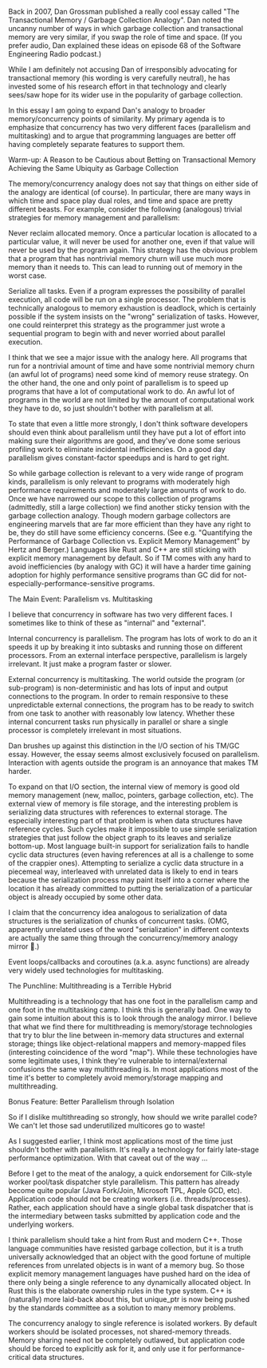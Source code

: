 Back in 2007, Dan Grossman published a really cool essay called "The Transactional Memory / Garbage Collection Analogy".
Dan noted the uncanny number of ways in which garbage collection and transactional memory are very similar, if you swap the role of time and space.
(If you prefer audio, Dan explained these ideas on episode 68 of the Software Engineering Radio podcast.)

While I am definitely not accusing Dan of irresponsibly advocating for transactional memory (his wording is very carefully neutral), he has invested some of his research effort in that technology and clearly sees/saw hope for its wider use in the popularity of garbage collection.

In this essay I am going to expand Dan's analogy to broader memory/concurrency points of similarity.
My primary agenda is to emphasize that concurrency has two very different faces (parallelism and multitasking) and to argue that programming languages are better off having completely separate features to support them.

Warm-up: A Reason to be Cautious about Betting on Transactional Memory Achieving the Same Ubiquity as Garbage Collection

The memory/concurrency analogy does not say that things on either side of the analogy are identical (of course).
In particular, there are many ways in which time and space play dual roles, and time and space are pretty different beasts.
For example, consider the following (analogous) trivial strategies for memory management and parallelism:

Never reclaim allocated memory.
Once a particular location is allocated to a particular value, it will never be used for another one, even if that value will never be used by the program again.
This strategy has the obvious problem that a program that has nontrivial memory churn will use much more memory than it needs to.
This can lead to running out of memory in the worst case.

Serialize all tasks.
Even if a program expresses the possibility of parallel execution, all code will be run on a single processor.
The problem that is technically analogous to memory exhaustion is deadlock, which is certainly possible if the system insists on the "wrong" serialization of tasks.
However, one could reinterpret this strategy as the programmer just wrote a sequential program to begin with and never worried about parallel execution.

I think that we see a major issue with the analogy here.
All programs that run for a nontrivial amount of time and have some nontrivial memory churn (an awful lot of programs) need some kind of memory reuse strategy.
On the other hand, the one and only point of parallelism is to speed up programs that have a lot of computational work to do.
An awful lot of programs in the world are not limited by the amount of computational work they have to do, so just shouldn't bother with parallelism at all.

To state that even a little more strongly, I don't think software developers should even think about parallelism until they have put a lot of effort into making sure their algorithms are good, and they've done some serious profiling work to eliminate incidental inefficiencies.
On a good day parallelism gives constant-factor speedups and is hard to get right.

So while garbage collection is relevant to a very wide range of program kinds, parallelism is only relevant to programs with moderately high performance requirements and moderately large amounts of work to do.
Once we have narrowed our scope to this collection of programs (admittedly, still a large collection) we find another sticky tension with the garbage collection analogy.
Though modern garbage collectors are engineering marvels that are far more efficient than they have any right to be, they do still have some efficiency concerns.
(See e.g. "Quantifying the Performance of Garbage Collection vs. Explicit Memory Management" by Hertz and Berger.)
Languages like Rust and C++ are still sticking with explicit memory management by default.
So if TM comes with any hard to avoid inefficiencies (by analogy with GC) it will have a harder time gaining adoption for highly performance sensitive programs than GC did for not-especially-performance-sensitive programs.

The Main Event: Parallelism vs. Multitasking

I believe that concurrency in software has two very different faces.
I sometimes like to think of these as "internal" and "external".

Internal concurrency is parallelism.
The program has lots of work to do an it speeds it up by breaking it into subtasks and running those on different processors.
From an external interface perspective, parallelism is largely irrelevant.
It just make a program faster or slower.

External concurrency is multitasking.
The world outside the program (or sub-program) is non-deterministic and has lots of input and output connections to the program.
In order to remain responsive to these unpredictable external connections, the program has to be ready to switch from one task to another with reasonably low latency.
Whether these internal concurrent tasks run physically in parallel or share a single processor is completely irrelevant in most situations.

Dan brushes up against this distinction in the I/O section of his TM/GC essay.
However, the essay seems almost exclusively focused on parallelism.
Interaction with agents outside the program is an annoyance that makes TM harder.

To expand on that I/O section, the internal view of memory is good old memory management (new, malloc, pointers, garbage collection, etc).
The external view of memory is file storage, and the interesting problem is serializing data structures with references to external storage.
The especially interesting part of that problem is when data structures have reference cycles.
Such cycles make it impossible to use simple serialization strategies that just follow the object graph to its leaves and serialize bottom-up.
Most language built-in support for serialization fails to handle cyclic data structures (even having references at all is a challenge to some of the crappier ones).
Attempting to serialize a cyclic data structure in a piecemeal way, interleaved with unrelated data is likely to end in tears because the serialization process may paint itself into a corner where the location it has already committed to putting the serialization of a particular object is already occupied by some other data.

I claim that the concurrency idea analogous to serialization of data structures is the serialization of chunks of concurrent tasks.
(OMG, apparently unrelated uses of the word "serialization" in different contexts are actually the same thing through the concurrency/memory analogy mirror 🤯.)

Event loops/callbacks and coroutines (a.k.a. async functions) are already very widely used technologies for multitasking.


The Punchline: Multithreading is a Terrible Hybrid

Multithreading is a technology that has one foot in the parallelism camp and one foot in the multitasking camp.
I think this is generally bad.
One way to gain some intuition about this is to look through the analogy mirror.
I believe that what we find there for multithreading is memory/storage technologies that try to blur the line between in-memory data structures and external storage; things like object-relational mappers and memory-mapped files (interesting coincidence of the word "map").
While these technologies have some legitimate uses, I think they're vulnerable to internal/external confusions the same way multithreading is.
In most applications most of the time it's better to completely avoid memory/storage mapping and multithreading.

Bonus Feature: Better Parallelism through Isolation

So if I dislike multithreading so strongly, how should we write parallel code?
We can't let those sad underutilized multicores go to waste!

As I suggested earlier, I think most applications most of the time just shouldn't bother with parallelism.
It's really a technology for fairly late-stage performance optimization.
With that caveat out of the way ...

Before I get to the meat of the analogy, a quick endorsement for Cilk-style worker pool/task dispatcher style parallelism.
This pattern has already become quite popular (Java Fork/Join, Microsoft TPL, Apple GCD, etc).
Application code should not be creating workers (i.e. threads/processes).
Rather, each application should have a single global task dispatcher that is the intermediary between tasks submitted by application code and the underlying workers.

I think parallelism should take a hint from Rust and modern C++.
Those language communities have resisted garbage collection, but it is a truth universally acknowledged that an object with the good fortune of multiple references from unrelated objects is in want of a memory bug.
So those explicit memory management languages have pushed hard on the idea of there only being a single reference to any dynamically allocated object.
In Rust this is the elaborate ownership rules in the type system.
C++ is (naturally) more laid-back about this, but unique_ptr is now being pushed by the standards committee as a solution to many memory problems.

The concurrency analogy to single reference is isolated workers.
By default workers should be isolated processes, not shared-memory threads.
Memory sharing need not be completely outlawed, but application code should be forced to explicitly ask for it, and only use it for performance-critical data structures.